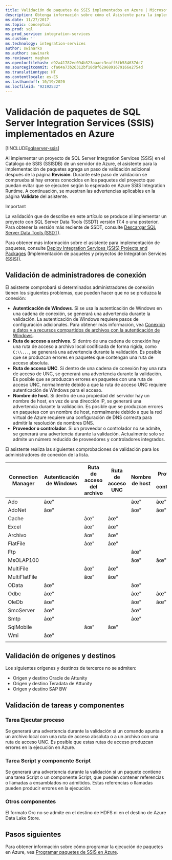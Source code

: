 ```yaml
---
title: Validación de paquetes de SSIS implementados en Azure | Microsoft Docs
description: Obtenga información sobre cómo el Asistente para la implementación de paquetes SSIS busca en los paquetes problemas conocidos que puedan impedir que se ejecuten según lo previsto en Azure.
ms.date: 11/27/2017
ms.topic: conceptual
ms.prod: sql
ms.prod_service: integration-services
ms.custom: ''
ms.technology: integration-services
author: swinarko
ms.author: sawinark
ms.reviewer: maghan
ms.openlocfilehash: d92a41782ec094b323aaaec3eaff5fb584637dc7
ms.sourcegitcommit: cfa04a73b26312bf18d8f6296891679166e2754d
ms.translationtype: HT
ms.contentlocale: es-ES
ms.lasthandoff: 10/19/2020
ms.locfileid: "92192532"
---
```

# <a name="validate-sql-server-integration-services-ssis-packages-deployed-to-azure"></a>Validación de paquetes de SQL Server Integration Services (SSIS) implementados en Azure

[!INCLUDE[sqlserver-ssis](../../includes/applies-to-version/sqlserver-ssis.md)]



Al implementar un proyecto de SQL Server Integration Services (SSIS) en el Catálogo de SSIS (SSISDB) de un servidor de Azure, el asistente para la implementación de paquetes agrega un paso de validación adicional después de la página **Revisión**. Durante este paso de validación se comprueba si hay errores conocidos en los paquetes del proyecto que puedan evitar que se ejecuten según lo esperado en Azure SSIS Integration Runtime. A continuación, se muestran las advertencias aplicables en la página **Validate** del asistente.

> [!IMPORTANT]
> La validación que de describe en este artículo se produce al implementar un proyecto con SQL Server Data Tools (SSDT) versión 17.4 o una posterior. Para obtener la versión más reciente de SSDT, consulte [Descargar SQL Server Data Tools (SSDT)](../../ssdt/download-sql-server-data-tools-ssdt.md).

Para obtener más información sobre el asistente para implementación de paquetes, consulte [Deploy Integration Services (SSIS) Projects and Packages](../packages/deploy-integration-services-ssis-projects-and-packages.md) (Implementación de paquetes y proyectos de Integration Services (SSIS)).

## <a name="validate-connection-managers"></a>Validación de administradores de conexión

El asistente comprobará si determinados administradores de conexión tienen los siguientes problemas, que pueden hacer que no se produzca la conexión:
- **Autenticación de Windows**. Si se usa la autenticación de Windows en una cadena de conexión, se generará una advertencia durante la validación. La autenticación de Windows requiere pasos de configuración adicionales. Para obtener más información, vea [Conexión a datos y a recursos compartidos de archivos con la autenticación de Windows](/azure/data-factory/ssis-azure-connect-with-windows-auth).
- **Ruta de acceso a archivos**. Si dentro de una cadena de conexión hay una ruta de acceso a archivo local codificada de forma rígida, como `C:\\...`, se generará una advertencia durante la validación. Es posible que se produzcan errores en paquetes que contengan una ruta de acceso absoluta.
- **Ruta de acceso UNC**. Si dentro de una cadena de conexión hay una ruta de acceso de UNC, se generará una advertencia durante la validación. Es posible que se produzcan errores en paquetes con una ruta de acceso UNC, normalmente debido a que la ruta de acceso UNC requiere autenticación de Windows para el acceso.
- **Nombre de host**. Si dentro de una propiedad del servidor hay un nombre de host, en vez de una dirección IP, se generará una advertencia durante la validación. Es posible que se produzcan errores en paquetes con un nombre de host, normalmente debido a que la red virtual de Azure requiere una configuración de DNS correcta para admitir la resolución de nombres DNS.
- **Proveedor o controlador**. Si un proveedor o controlador no se admite, se generará una advertencia durante la validación. Actualmente solo se admite un número reducido de proveedores y controladores integrados.

El asistente realiza las siguientes comprobaciones de validación para los administradores de conexión de la lista.

| Connection Manager | Autenticación de Windows | Ruta de acceso del archivo | Ruta de acceso UNC | Nombre de host | Proveedor o controlador |
|--------------------|----------|-----------|-----|-----------|-------------------|
| Ado                | âœ"        |           |     | âœ"         | âœ"                 |
| AdoNet             | âœ"        |           |     | âœ"         | âœ"                 |
| Cache              |          | âœ"         | âœ"   |           |                   |
| Excel              |          | âœ"         | âœ"   |           |                   |
| Archivo               |          | âœ"         | âœ"   |           |                   |
| FlatFile           |          | âœ"         | âœ"   |           |                   |
| Ftp                |          |           |     | âœ"         |                   |
| MsOLAP100          |          |           |     | âœ"         | âœ"                 |
| MultiFile          |          | âœ"         | âœ"   |           |                   |
| MultiFlatFile      |          | âœ"         | âœ"   |           |                   |
| OData              | âœ"        |           |     | âœ"         |                   |
| Odbc               | âœ"        |           |     | âœ"         | âœ"                 |
| OleDb              | âœ"        |           |     | âœ"         | âœ"                 |
| SmoServer          | âœ"        |           |     | âœ"         |                   |
| Smtp               | âœ"        |           |     | âœ"         |                   |
| SqlMobile          |          | âœ"         | âœ"   |           |                   |
| Wmi                | âœ"        |           |     |           |                   |
|||||||

## <a name="validate-sources-and-destinations"></a>Validación de orígenes y destinos
Los siguientes orígenes y destinos de terceros no se admiten:

-   Origen y destino Oracle de Attunity
-   Origen y destino Teradata de Attunity
-   Origen y destino SAP BW

## <a name="validate-tasks-and-components"></a>Validación de tareas y componentes

### <a name="execute-process-task"></a>Tarea Ejecutar proceso

Se generará una advertencia durante la validación si un comando apunta a un archivo local con una ruta de acceso absoluta o a un archivo con una ruta de acceso UNC. Es posible que estas rutas de acceso produzcan errores en la ejecución en Azure.

### <a name="script-task-and-script-component"></a>Tarea Script y componente Script

Se generará una advertencia durante la validación si un paquete contiene una tarea Script o un componente Script, que pueden contener referencias o llamadas a ensamblados no admitidos. Estas referencias o llamadas pueden producir errores en la ejecución.

### <a name="other-components"></a>Otros componentes

El formato Orc no se admite en el destino de HDFS ni en el destino de Azure Data Lake Store.

## <a name="next-steps"></a>Pasos siguientes
Para obtener información sobre cómo programar la ejecución de paquetes en Azure, vea [Programar paquetes de SSIS en Azure](ssis-azure-schedule-packages.md).